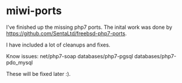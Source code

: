 # miwi-ports

I've finished up the missing php7 ports. The inital work was done by https://github.com/SentaLtd/freebsd-php7-ports.

I have included a lot of cleanups and fixes.

Know issues:
net/php7-soap
databases/php7-pgsql
databases/php7-pdo_mysql

These will be fixed later :).
